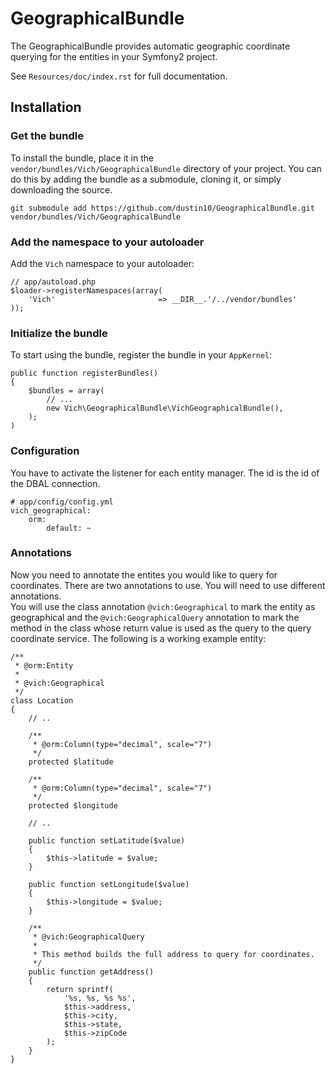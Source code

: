 GeographicalBundle
==========

The GeographicalBundle provides automatic geographic coordinate querying for the 
entities in your Symfony2 project.

See `Resources/doc/index.rst` for full documentation.

## Installation

### Get the bundle

To install the bundle, place it in the `vendor/bundles/Vich/GeographicalBundle` 
directory of your project. You can do this by adding the bundle as a submodule, 
cloning it, or simply downloading the source.

    git submodule add https://github.com/dustin10/GeographicalBundle.git vendor/bundles/Vich/GeographicalBundle

### Add the namespace to your autoloader

Add the `Vich` namespace to your autoloader:

    // app/autoload.php
    $loader->registerNamespaces(array(
        'Vich'                       => __DIR__.'/../vendor/bundles'
    ));

### Initialize the bundle

To start using the bundle, register the bundle in your `AppKernel`:

    public function registerBundles()
    {
        $bundles = array(
            // ...
            new Vich\GeographicalBundle\VichGeographicalBundle(),
        );
    )

### Configuration

You have to activate the listener for each entity manager. The id is the id of 
the DBAL connection.

    # app/config/config.yml
    vich_geographical:
        orm:
            default: ~

### Annotations

Now you need to annotate the entites you would like to query for coordinates. 
There are two annotations to use. You will need to use different annotations.  
You will use the class annotation `@vich:Geographical` to mark the entity as 
geographical and the `@vich:GeographicalQuery` annotation to mark the method in 
the class whose return value is used as the query to the query coordinate service. 
The following is a working example entity:
    
    /**
     * @orm:Entity
     *
     * @vich:Geographical
     */
    class Location
    {
        // ..
        
        /**
         * @orm:Column(type="decimal", scale="7")
         */
        protected $latitude

        /**
         * @orm:Column(type="decimal", scale="7")
         */
        protected $longitude

        // ..

        public function setLatitude($value)
        {
            $this->latitude = $value;
        }

        public function setLongitude($value)
        {
            $this->longitude = $value;
        }

        /**
         * @vich:GeographicalQuery
         *
         * This method builds the full address to query for coordinates.
         */
        public function getAddress()
        {
            return sprintf(
                '%s, %s, %s %s',
                $this->address,
                $this->city,
                $this->state,
                $this->zipCode
            );
        }
    }

